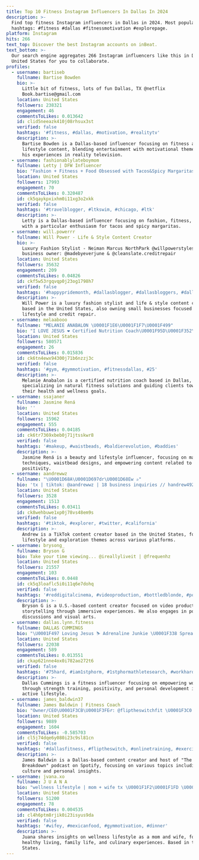 ```yaml
---
title: Top 10 Fitness Instagram Influencers In Dallas In 2024
description: >-
  Find top fitness Instagram influencers in Dallas in 2024. Most popular
  hashtags: #fitness #dallas #fitnessmotivation #explorepage.
platform: Instagram
hits: 266
text_top: Discover the best Instagram accounts on inBeat.
text_bottom: >-
  Our search engine aggregates 266 Instagram influencers like this in Dallas,
  United States for you to collaborate.
profiles:
  - username: bartiseb
    fullname: Bartise Bowden
    bio: >-
      Little bit of fitness, lots of fun Dallas, TX @netflix
      Book.bartise@gmail.com
    location: United States
    followers: 238321
    engagement: 46
    commentsToLikes: 0.013642
    id: clid5neeazk410j08rhsux3st
    verified: false
    hashtags: '#fitness, #dallas, #motivation, #realitytv'
    description: >-
      Bartise Bowden is a Dallas-based influencer focusing on fitness and
      lifestyle content, blending entertainment with motivational themes from
      his experiences in reality television.
  - username: fashionablylateboymom
    fullname: Letty | DFW Influencer
    bio: "Fashion + Fitness + Food Obsessed with Tacos&Spicy Margaritas & Working Out \U0001F48C Fashionablylateboymom@gmail.com \U0001F4CDDallas Tx"
    location: United States
    followers: 17993
    engagement: 70
    commentsToLikes: 0.320487
    id: ck5qaykpxixhm0i11xg3o2xkk
    verified: false
    hashtags: '#travelblogger, #ltkswim, #chicago, #ltk'
    description: >-
      Letty is a Dallas-based influencer focusing on fashion, fitness, and food,
      with a particular enthusiasm for tacos and spicy margaritas.
  - username: will.powerrr
    fullname: Will Power - Life & Style Content Creator
    bio: >-
      Luxury Fashion Stylist - Neiman Marcus NorthPark @willpowerstyles Small
      business owner: @madebyeverjune & @cleanslate.creditrepair
    location: United States
    followers: 35632
    engagement: 209
    commentsToLikes: 0.04826
    id: ckf5w53rgqvqp0j23og1798h7
    verified: false
    hashtags: '#happypridemonth, #dallasblogger, #dallasbloggers, #dallasinfluencer'
    description: >-
      Will Power is a luxury fashion stylist and life & style content creator
      based in the United States, also owning small businesses focused on
      lifestyle and credit repair.
  - username: melaabooo
    fullname: "MELANIE ANABALON \U0001F1E6\U0001F1F7\U0001F499"
    bio: "I LOVE JESUS ❤️ Certified Nutrition Coach\U0001F95D\U0001F352\U0001F951\U0001F347 100% natural \U0001F4CD Dallas Let Me Help You Reach Your Fitness Goals ⬇️"
    location: United States
    followers: 580571
    engagement: 26
    commentsToLikes: 0.015836
    id: ck6tn4ewx94300j71b6nzzj3c
    verified: false
    hashtags: '#gym, #gymmotivation, #fitnessdallas, #25'
    description: >-
      Melanie Anabalon is a certified nutrition coach based in Dallas,
      specializing in natural fitness solutions and guiding clients towards
      their health and wellness goals.
  - username: ssajaner
    fullname: Jasmine Rená
    bio: ''
    location: United States
    followers: 15962
    engagement: 555
    commentsToLikes: 0.04185
    id: ck6tr7369xbeb0j71jtsskwr8
    verified: false
    hashtags: '#makeup, #waistbeads, #baldierevolution, #baddies'
    description: >-
      Jasmine Rená is a beauty and lifestyle influencer, focusing on makeup
      techniques, waistbead designs, and empowering content related to body
      positivity.
  - username: aandrewwz
    fullname: "\U0001D68A\U0001D697dr\U0001D68Ew ✰"
    bio: 'tx | tiktok: @aandrewwz | 18 business inquiries // handrew492@gmail.com'
    location: United States
    followers: 3528
    engagement: 1513
    commentsToLikes: 0.03411
    id: ck8wehbuwe1xp0j78vs48em9s
    verified: false
    hashtags: '#tiktok, #explorer, #twitter, #california'
    description: >-
      Andrew is a TikTok content creator based in the United States, focusing on
      lifestyle and exploration themes across various platforms.
  - username: brysong_
    fullname: Bryson G
    bio: Take your time viewing... @ireallyliveit | @frequenhz
    location: United States
    followers: 21557
    engagement: 103
    commentsToLikes: 0.0448
    id: ck5q3loaflc5i0i11q6e7dohq
    verified: false
    hashtags: '#reddigitalcinema, #videoproduction, #bottledblonde, #podcast'
    description: >-
      Bryson G is a U.S.-based content creator focused on video production and
      storytelling through immersive experiences. He also engages in podcast
      discussions and visual arts.
  - username: dallas.lynn.fitness
    fullname: DALLAS CUMMINGS
    bio: "\U0001F497 Loving Jesus ⛷ Adrenaline Junkie \U0001F338 Spreading Positivity #iam1stphorm ✨I help Women become the badass lady they were meant to be￼ ✨"
    location: United States
    followers: 22038
    engagement: 589
    commentsToLikes: 0.013551
    id: ckap621nne4ox0i782ao272t6
    verified: false
    hashtags: '#75hard, #iam1stphorm, #1stphormathletesearch, #workhardplayhard'
    description: >-
      Dallas Cummings is a fitness influencer focusing on empowering women
      through strength training, positivity, and personal development in an
      active lifestyle.
  - username: james_baldwin37
    fullname: James Baldwin | Fitness Coach
    bio: "Owner/CEO\U0001F3CB\U0001F3FE‍♂️: @fliptheswitchfit \U0001F3C0 \U0001F4F8 : @dallasmavsshop ⚾️: @rangers | Brand Partner #USAPL 90kg Powerlifter \U0001F372 : @theprepkitchen Click Link Below \U0001F447\U0001F3FE"
    location: United States
    followers: 9889
    engagement: 1604
    commentsToLikes: -0.585703
    id: cl5j74dqe6y080i23c9sl81cn
    verified: false
    hashtags: '#dallasfitness, #fliptheswitch, #onlinetraining, #exercise'
    description: >-
      James Baldwin is a Dallas-based content creator and host of "The Ultimate
      Breakdown" podcast on Spotify, focusing on various topics including
      culture and personal insights.
  - username: jvana.xo
    fullname: J U A N A
    bio: "wellness lifestyle | mom + wife tx \U0001F1F2\U0001F1FD \U0001F48C jvanatorres@icloud.com"
    location: United States
    followers: 51200
    engagement: 78
    commentsToLikes: 0.004535
    id: cl4h6ptm8rjik0i23isyus9da
    verified: false
    hashtags: '#wifey, #mexicanfood, #gymmotivation, #dinner'
    description: >-
      Juana shares insights on wellness lifestyle as a mom and wife, focusing on
      healthy living, family life, and culinary experiences. Based in the United
      States.
---
```


